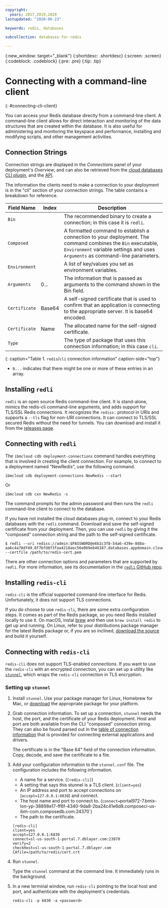 ```yaml
---
copyright:
  years: 2017,2019,2020
lastupdated: "2020-06-23"

keywords: redis, databases

subcollection: databases-for-redis

---
```


{:new_window: target="_blank"}
{:shortdesc: .shortdesc}
{:screen: .screen}
{:codeblock: .codeblock}
{:pre: .pre}
{:tip: .tip}


# Connecting with a command-line client
{: #connecting-cli-client}

You can access your Redis database directly from a command-line client. A command-line client allows for direct interaction and monitoring of the data structures that are created within the database. It is also useful for administering and monitoring the keyspace and performance, installing and modifying scripts, and other management activities.

## Connection Strings

Connection strings are displayed in the _Connections_ panel of your deployment's _Overview_, and can also be retrieved from the [cloud databases CLI plugin](/docs/databases-cli-plugin?topic=databases-cli-plugin-cdb-reference#deployment-connections), and the [API](https://{DomainName}/apidocs/cloud-databases-api#discover-connection-information-for-a-deployment-f-e81026).

The information the clients need to make a connection to your deployment is in the "cli" section of your connection strings. The table contains a breakdown for reference.

Field Name|Index|Description
----------|-----|-----------
`Bin`||The recommended binary to create a connection; in this case it is `redli`.
`Composed`||A formatted command to establish a connection to your deployment. The command combines the `Bin` executable, `Environment` variable settings and uses `Arguments` as command-line parameters.
`Environment`||A list of key/values you set as environment variables.
`Arguments`|0...|The information that is passed as arguments to the command shown in the Bin field.
`Certificate`|Base64|A self-signed certificate that is used to confirm that an application is connecting to the appropriate server. It is base64 encoded.
`Certificate`|Name|The allocated name for the self-signed certificate.
`Type`||The type of package that uses this connection information; in this case `cli`. 
{: caption="Table 1. `redis`/`cli` connection information" caption-side="top"}

* `0...` indicates that there might be one or more of these entries in an array.

## Installing `redli`

`redli` is an open source Redis command-line client. It is stand-alone, mimics the redis-cli command-line arguments, and adds support for TLS/SSL Redis connections. It recognizes the `rediss:` protocol in URIs and  supports a `--tls` flag for non-URI connections. It can connect to TLS/SSL secured Redis without the need for tunnels. You can download and install it from the [releases page](https://github.com/IBM-Cloud/redli/releases). 

## Connecting with `redli`

The `ibmcloud cdb deployment-connections` command handles everything that is involved in creating the client connection. For example, to connect to a deployment named  "NewRedis", use the following command.

```
ibmcloud cdb deployment-connections NewRedis --start
```
Or
```
ibmcloud cdb cxn NewRedis -s
```

The command prompts for the admin password and then runs the `redli` command-line client to connect to the database.

If you have not installed the cloud databases plug-in, connect to your Redis databases with the `redli` command. Download and save the self-signed certificate from your deployment. Then, you can use `redli` by giving it the "composed" connection string and the path to the self-signed certificate. 

```
$ redli --uri rediss://admin:$PASSWORD@e6b2c3f8-54a6-439e-8d8a-aa6c4a78df49.8f7bfd8f3faa4218aec56e069eb46187.databases.appdomain.cloud:32371/0 --certfile /path/to/redis-cert.pem
```

There are other connection options and parameters that are supported by `redli`. For more information, see its documentation in the [`redli` GitHub repo](https://github.com/IBM-Cloud/redli).

## Installing `redis-cli`
 
`redis-cli` is the official supported command-line interface for Redis. Unfortunately, it does not support TLS connections.

If you do choose to use `redis-cli`, there are some extra configuration steps. It comes as part of the Redis package, so you need Redis installed locally to use it. On macOS, instal [brew](http://brew.sh) and then use `brew install redis` to get up and running. On Linux, refer to your distributions package manager for the latest Redis package or, if you are so inclined, [download the source](http://redis.io/download) and build it yourself. 

## Connecting with `redis-cli`

`redis-cli` does not support TLS-enabled connections. If you want to use the `redis-cli` with an encrypted connection, you can set up a utility like [`stunnel`](https://www.stunnel.org/index.html), which wraps the `redis-cli` connection in TLS encryption.

### Setting up `stunnel`

1. Install `stunnel`. Use your package manager for Linux, Homebrew for Mac, or [download](https://www.stunnel.org/downloads.html) the appropriate package for your platform.

2. Grab connection information.
   To set up a connection, `stunnel` needs the host, the port, and the certificate of your Redis deployment. Host and port are both available from the CLI "composed" connection string. They can also be found parsed out in the [table of connection information](/docs/databses-for-redis?topic=databases-for-redis-connection-strings#the-redis-section) that is provided for connecting external applications and drivers.

   The certificate is in the  "Base 64" field of the connection information. Copy, decode, and save the certificate to a file.

3. Add your configuration information to the `stunnel.conf` file. The configuration includes the following information.
    - A name for a service. (`[redis-cli]`)
    - A setting that says this stunnel is a TLS client. (`client=yes`)
    - An IP address and port to accept connections on (`accept=127.0.0.1:6830`) and connect.
    - The host name and port to connect to. (`connect=`portal972-7.bmix-lon-yp-38898e17-ff6f-4340-9da8-2ba24c41e6d8.composeci-us-ibm-com.composedb.com:24370`)
    - The path to the certificate.
    
    ```text
    [redis-cli]
    client=yes  
    accept=127.0.0.1:6830  
    connect=sl-us-south-1-portal.7.dblayer.com:23870
    verify=2  
    checkHost=sl-us-south-1-portal.7.dblayer.com 
    CAfile=/path/to/redis/cert.crt
    ```

4. Run `stunnel`.

    Type the `stunnel` command at the command line. It immediately runs in the background.
    
5. In a new terminal window, run `redis-cli` pointing to the local host and port, and authenticate with the deployment's credentials.

    ```shell
    redis-cli -p 6830 -a <password>
    ```






